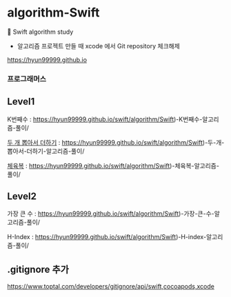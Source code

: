 # algorithm-Swift
🤯 Swift algorithm study

- 알고리즘 프로젝트 만들 때 xcode 에서 Git repository 체크해제

https://hyun99999.github.io

### 프로그래머스
## Level1
K번째수 : https://hyun99999.github.io/swift/algorithm/Swift)-K번째수-알고리즘-풀이/

[두 개 뽑아서 더하기][두 개 뽑아서 더하기] : https://hyun99999.github.io/swift/algorithm/Swift)-두-개-뽑아서-더하기-알고리즘-풀이/

[체육복][체육복] : https://hyun99999.github.io/swift/algorithm/Swift)-체육복-알고리즘-풀이/

## Level2
가장 큰 수 : https://hyun99999.github.io/swift/algorithm/Swift)-가장-큰-수-알고리즘-풀이/

H-Index : https://hyun99999.github.io/swift/algorithm/Swift)-H-index-알고리즘-풀이/

## .gitignore 추가
https://www.toptal.com/developers/gitignore/api/swift,cocoapods,xcode



[두 개 뽑아서 더하기]: https://github.com/hyun99999/algorithm-Swift/blob/master/pick2-CodingTest/pick2-CodingTest/main.swift
[체육복]: https://github.com/hyun99999/algorithm-Swift/blob/master/sportswear-CodingTest/sportswear-CodingTest/main.swift
